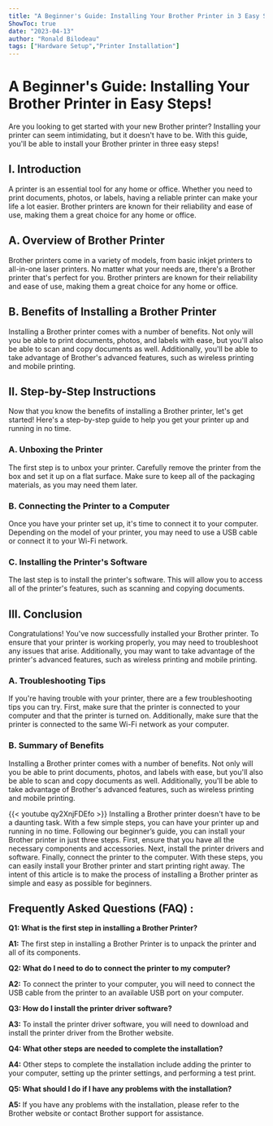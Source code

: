 ```yaml
---
title: "A Beginner's Guide: Installing Your Brother Printer in 3 Easy Steps!"
ShowToc: true 
date: "2023-04-13"
author: "Ronald Bilodeau" 
tags: ["Hardware Setup","Printer Installation"]
---
```

# A Beginner's Guide: Installing Your Brother Printer in  Easy Steps!

Are you looking to get started with your new Brother printer? Installing your printer can seem intimidating, but it doesn't have to be. With this guide, you'll be able to install your Brother printer in three easy steps!

## I. Introduction

A printer is an essential tool for any home or office. Whether you need to print documents, photos, or labels, having a reliable printer can make your life a lot easier. Brother printers are known for their reliability and ease of use, making them a great choice for any home or office.

## A. Overview of Brother Printer

Brother printers come in a variety of models, from basic inkjet printers to all-in-one laser printers. No matter what your needs are, there's a Brother printer that's perfect for you. Brother printers are known for their reliability and ease of use, making them a great choice for any home or office.

## B. Benefits of Installing a Brother Printer

Installing a Brother printer comes with a number of benefits. Not only will you be able to print documents, photos, and labels with ease, but you'll also be able to scan and copy documents as well. Additionally, you'll be able to take advantage of Brother's advanced features, such as wireless printing and mobile printing.

## II. Step-by-Step Instructions

Now that you know the benefits of installing a Brother printer, let's get started! Here's a step-by-step guide to help you get your printer up and running in no time.

### A. Unboxing the Printer

The first step is to unbox your printer. Carefully remove the printer from the box and set it up on a flat surface. Make sure to keep all of the packaging materials, as you may need them later.

### B. Connecting the Printer to a Computer

Once you have your printer set up, it's time to connect it to your computer. Depending on the model of your printer, you may need to use a USB cable or connect it to your Wi-Fi network.

### C. Installing the Printer's Software

The last step is to install the printer's software. This will allow you to access all of the printer's features, such as scanning and copying documents.

## III. Conclusion

Congratulations! You've now successfully installed your Brother printer. To ensure that your printer is working properly, you may need to troubleshoot any issues that arise. Additionally, you may want to take advantage of the printer's advanced features, such as wireless printing and mobile printing.

### A. Troubleshooting Tips

If you're having trouble with your printer, there are a few troubleshooting tips you can try. First, make sure that the printer is connected to your computer and that the printer is turned on. Additionally, make sure that the printer is connected to the same Wi-Fi network as your computer.

### B. Summary of Benefits

Installing a Brother printer comes with a number of benefits. Not only will you be able to print documents, photos, and labels with ease, but you'll also be able to scan and copy documents as well. Additionally, you'll be able to take advantage of Brother's advanced features, such as wireless printing and mobile printing.

{{< youtube qy2XnjFDEfo >}} 
Installing a Brother printer doesn't have to be a daunting task. With a few simple steps, you can have your printer up and running in no time. Following our beginner’s guide, you can install your Brother printer in just three steps. First, ensure that you have all the necessary components and accessories. Next, install the printer drivers and software. Finally, connect the printer to the computer. With these steps, you can easily install your Brother printer and start printing right away. The intent of this article is to make the process of installing a Brother printer as simple and easy as possible for beginners.

## Frequently Asked Questions (FAQ) :
**Q1: What is the first step in installing a Brother Printer?**

**A1:** The first step in installing a Brother Printer is to unpack the printer and all of its components.

**Q2: What do I need to do to connect the printer to my computer?**

**A2:** To connect the printer to your computer, you will need to connect the USB cable from the printer to an available USB port on your computer.

**Q3: How do I install the printer driver software?**

**A3:** To install the printer driver software, you will need to download and install the printer driver from the Brother website.

**Q4: What other steps are needed to complete the installation?**

**A4:** Other steps to complete the installation include adding the printer to your computer, setting up the printer settings, and performing a test print.

**Q5: What should I do if I have any problems with the installation?**

**A5:** If you have any problems with the installation, please refer to the Brother website or contact Brother support for assistance.





